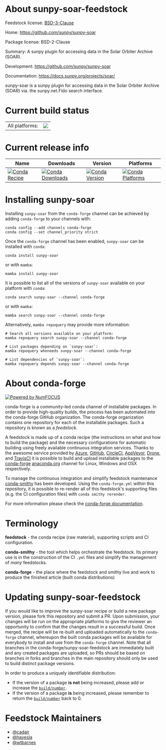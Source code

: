 About sunpy-soar-feedstock
==========================

Feedstock license: [BSD-3-Clause](https://github.com/conda-forge/sunpy-soar-feedstock/blob/main/LICENSE.txt)

Home: https://github.com/sunpy/sunpy-soar

Package license: BSD-2-Clause

Summary: A sunpy plugin for accessing data in the Solar Orbiter Archive (SOAR). 

Development: https://github.com/sunpy/sunpy-soar

Documentation: https://docs.sunpy.org/projects/soar/

sunpy-soar is a sunpy plugin for accessing data in the Solar Orbiter Archive (SOAR) via.
the sunpy.net.Fido search interface.


Current build status
====================


<table><tr><td>All platforms:</td>
    <td>
      <a href="https://dev.azure.com/conda-forge/feedstock-builds/_build/latest?definitionId=12813&branchName=main">
        <img src="https://dev.azure.com/conda-forge/feedstock-builds/_apis/build/status/sunpy-soar-feedstock?branchName=main">
      </a>
    </td>
  </tr>
</table>

Current release info
====================

| Name | Downloads | Version | Platforms |
| --- | --- | --- | --- |
| [![Conda Recipe](https://img.shields.io/badge/recipe-sunpy--soar-green.svg)](https://anaconda.org/conda-forge/sunpy-soar) | [![Conda Downloads](https://img.shields.io/conda/dn/conda-forge/sunpy-soar.svg)](https://anaconda.org/conda-forge/sunpy-soar) | [![Conda Version](https://img.shields.io/conda/vn/conda-forge/sunpy-soar.svg)](https://anaconda.org/conda-forge/sunpy-soar) | [![Conda Platforms](https://img.shields.io/conda/pn/conda-forge/sunpy-soar.svg)](https://anaconda.org/conda-forge/sunpy-soar) |

Installing sunpy-soar
=====================

Installing `sunpy-soar` from the `conda-forge` channel can be achieved by adding `conda-forge` to your channels with:

```
conda config --add channels conda-forge
conda config --set channel_priority strict
```

Once the `conda-forge` channel has been enabled, `sunpy-soar` can be installed with `conda`:

```
conda install sunpy-soar
```

or with `mamba`:

```
mamba install sunpy-soar
```

It is possible to list all of the versions of `sunpy-soar` available on your platform with `conda`:

```
conda search sunpy-soar --channel conda-forge
```

or with `mamba`:

```
mamba search sunpy-soar --channel conda-forge
```

Alternatively, `mamba repoquery` may provide more information:

```
# Search all versions available on your platform:
mamba repoquery search sunpy-soar --channel conda-forge

# List packages depending on `sunpy-soar`:
mamba repoquery whoneeds sunpy-soar --channel conda-forge

# List dependencies of `sunpy-soar`:
mamba repoquery depends sunpy-soar --channel conda-forge
```


About conda-forge
=================

[![Powered by
NumFOCUS](https://img.shields.io/badge/powered%20by-NumFOCUS-orange.svg?style=flat&colorA=E1523D&colorB=007D8A)](https://numfocus.org)

conda-forge is a community-led conda channel of installable packages.
In order to provide high-quality builds, the process has been automated into the
conda-forge GitHub organization. The conda-forge organization contains one repository
for each of the installable packages. Such a repository is known as a *feedstock*.

A feedstock is made up of a conda recipe (the instructions on what and how to build
the package) and the necessary configurations for automatic building using freely
available continuous integration services. Thanks to the awesome service provided by
[Azure](https://azure.microsoft.com/en-us/services/devops/), [GitHub](https://github.com/),
[CircleCI](https://circleci.com/), [AppVeyor](https://www.appveyor.com/),
[Drone](https://cloud.drone.io/welcome), and [TravisCI](https://travis-ci.com/)
it is possible to build and upload installable packages to the
[conda-forge](https://anaconda.org/conda-forge) [anaconda.org](https://anaconda.org/)
channel for Linux, Windows and OSX respectively.

To manage the continuous integration and simplify feedstock maintenance
[conda-smithy](https://github.com/conda-forge/conda-smithy) has been developed.
Using the ``conda-forge.yml`` within this repository, it is possible to re-render all of
this feedstock's supporting files (e.g. the CI configuration files) with ``conda smithy rerender``.

For more information please check the [conda-forge documentation](https://conda-forge.org/docs/).

Terminology
===========

**feedstock** - the conda recipe (raw material), supporting scripts and CI configuration.

**conda-smithy** - the tool which helps orchestrate the feedstock.
                   Its primary use is in the construction of the CI ``.yml`` files
                   and simplify the management of *many* feedstocks.

**conda-forge** - the place where the feedstock and smithy live and work to
                  produce the finished article (built conda distributions)


Updating sunpy-soar-feedstock
=============================

If you would like to improve the sunpy-soar recipe or build a new
package version, please fork this repository and submit a PR. Upon submission,
your changes will be run on the appropriate platforms to give the reviewer an
opportunity to confirm that the changes result in a successful build. Once
merged, the recipe will be re-built and uploaded automatically to the
`conda-forge` channel, whereupon the built conda packages will be available for
everybody to install and use from the `conda-forge` channel.
Note that all branches in the conda-forge/sunpy-soar-feedstock are
immediately built and any created packages are uploaded, so PRs should be based
on branches in forks and branches in the main repository should only be used to
build distinct package versions.

In order to produce a uniquely identifiable distribution:
 * If the version of a package **is not** being increased, please add or increase
   the [``build/number``](https://docs.conda.io/projects/conda-build/en/latest/resources/define-metadata.html#build-number-and-string).
 * If the version of a package **is** being increased, please remember to return
   the [``build/number``](https://docs.conda.io/projects/conda-build/en/latest/resources/define-metadata.html#build-number-and-string)
   back to 0.

Feedstock Maintainers
=====================

* [@cadair](https://github.com/cadair/)
* [@hayesla](https://github.com/hayesla/)
* [@wtbarnes](https://github.com/wtbarnes/)

